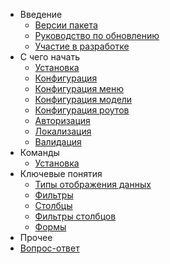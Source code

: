 - Введение  
  - [Версии пакета](releases)
  - [Руководство по обновлению](upgrade)
  - [Участие в разработке](contributions)
- C чего начать
	- [Установка](installation)
	- [Конфигурация](configuration)
	- [Конфигурация меню](menu_configuration)
	- [Конфигурация модели](model_configuration)
	- [Конфигурация роутов](routes_configuration)
	- [Авторизация](authentication)
	- [Локализация](localization)
	- [Валидация](validation)
- Команды
	- [Установка](command_install)
- Ключевые понятия
	- [Типы отображения данных](displays)
	- [Фильтры](filters)
	- [Столбцы](columns)
	- [Фильтры столбцов](columnfilters)
	- [Формы](form)
- Прочее
- [Вопрос-ответ](faq)
